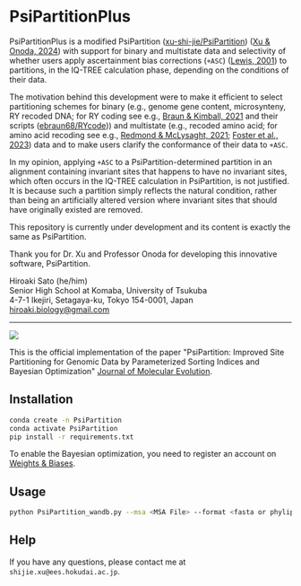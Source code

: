# PsiPartitionPlus

PsiPartitionPlus is a modified PsiPartition ([xu-shi-jie/PsiPartition](https://github.com/xu-shi-jie/PsiPartition)) ([Xu & Onoda, 2024](https://doi.org/10.1007/s00239-024-10215-7)) with support for binary and multistate data and selectivity of whether users apply ascertainment bias corrections (`+ASC`) ([Lewis, 2001](https://doi.org/10.1080/106351501753462876)) to partitions, in the IQ-TREE calculation phase, depending on the conditions of their data.  
  
The motivation behind this development were to make it efficient to select partitioning schemes for binary (e.g., genome gene content, microsynteny, RY recoded DNA; for RY coding see e.g., [Braun & Kimball, 2021](https://doi.org/10.3390/birds2010001) and their scripts ([ebraun68/RYcode](https://github.com/ebraun68/RYcode))) and multistate (e.g., recoded amino acid; for amino acid recoding see e.g., [Redmond & McLysaght, 2021](https://doi.org/10.1038/s41467-021-22074-7); [Foster et al., 2023](https://doi.org/10.1093/sysbio/syac042)) data and to make users clarify the conformance of their data to `+ASC`.  
   
In my opinion, applying `+ASC` to a PsiPartition-determined partition in an alignment containing invariant sites that happens to have no invariant sites, which often occurs in the IQ-TREE calculation in PsiPartition, is not justified. It is because such a partition simply reflects the natural condition, rather than being an artificially altered version where invariant sites that should have originally existed are removed.  
  
This repository is currently under development and its content is exactly the same as PsiPartition.  
  
Thank you for Dr. Xu and Professor Onoda for developing this innovative software, PsiPartition.  
  
Hiroaki Sato (he/him)  
Senior High School at Komaba, University of Tsukuba  
4-7-1 Ikejiri, Setagaya-ku, Tokyo 154-0001, Japan  
[hiroaki.biology@gmail.com](hiroaki.biology@gmail.com)  
________________________________________________________________________
![](logo.png)

This is the official implementation of the paper "PsiPartition: Improved Site Partitioning for Genomic Data by Parameterized Sorting Indices and Bayesian Optimization" [Journal of Molecular Evolution](https://link.springer.com/article/10.1007/s00239-024-10215-7).

## Installation

```bash
conda create -n PsiPartition
conda activate PsiPartition
pip install -r requirements.txt
```

To enable the Bayesian optimization, you need to register an account on [Weights & Biases](https://wandb.ai/).
## Usage

```bash
python PsiPartition_wandb.py --msa <MSA File> --format <fasta or phylip> --alphabet <dna or aa> --max_partitions <max_partitions> --n_iter <number of iterations>
```

## Help
If you have any questions, please contact me at `shijie.xu@ees.hokudai.ac.jp`.
